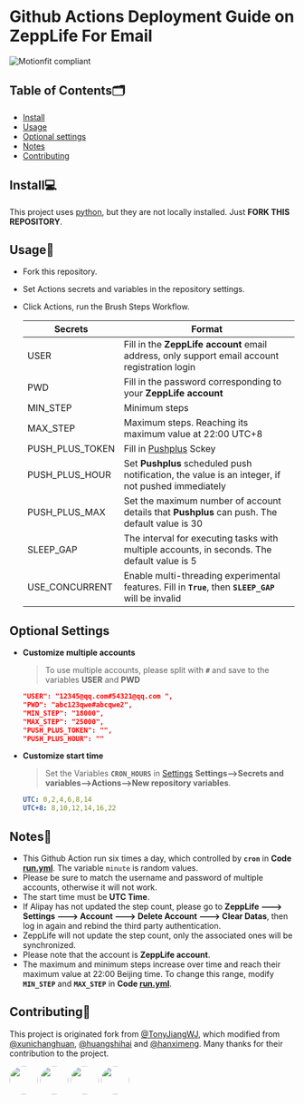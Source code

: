 # Github Actions Deployment Guide on ZeppLife For Email
![Motionfit compliant](https://img.shields.io/badge/%F0%9F%95%B6-Motionfit%F0%9F%8F%83%E2%80%8D%E2%99%82%EF%B8%8F-blue?labelColor=f46db0)


## Table of Contents🗂
- [Install](#install)
- [Usage](#usage)
- [Optional settings](#optional-settings)
- [Notes](#notes)
- [Contributing](#contributing)


## Install💻
This project uses [python](http://python.org), but they are not locally installed. Just **FORK THIS REPOSITORY**.


## Usage📌
-  Fork this repository.  
-  Set Actions secrets and variables in the repository settings.  
-  Click Actions, run the Brush Steps Workflow.

   | Secrets         | Format                                                                                                 |
   |-----------------|--------------------------------------------------------------------------------------------------------|
   | USER            | Fill in the **ZeppLife account** email address, only support email account registration login          |
   | PWD             | Fill in the password corresponding to your **ZeppLife account**                                        |
   | MIN_STEP        | Minimum steps                                                                                          |
   | MAX_STEP        | Maximum steps. Reaching its maximum value at 22:00 UTC+8                                               |
   | PUSH_PLUS_TOKEN | Fill in [Pushplus](https://www.pushplus.plus) Sckey                                                    |
   | PUSH_PLUS_HOUR  | Set **Pushplus** scheduled push notification, the value is an integer, if not pushed immediately       |
   | PUSH_PLUS_MAX   | Set the maximum number of account details that **Pushplus** can push. The default value is 30          |
   | SLEEP_GAP       | The interval for executing tasks with multiple accounts, in seconds. The default value is 5            |
   | USE_CONCURRENT  | Enable multi-threading experimental features. Fill in **`True`**, then **`SLEEP_GAP`** will be invalid |


## Optional Settings

- **Customize multiple accounts** 
  >To use multiple accounts, please split with **`#`** and save to the variables **USER** and **PWD**
  ```json
  "USER": "12345@qq.com#54321@qq.com ",
  "PWD": "abc123qwe#abcqwe2",
  "MIN_STEP": "18000",
  "MAX_STEP": "25000",
  "PUSH_PLUS_TOKEN": "",
  "PUSH_PLUS_HOUR": ""
  ```

- **Customize start time** 
  >Set the Variables **`CRON_HOURS`** in [Settings](https://github.com/derryck404/mimotion/settings/variables/actions) **Settings-->Secrets and variables-->Actions-->New repository variables**.
  ```yaml
  UTC: 0,2,4,6,8,14
  UTC+8: 8,10,12,14,16,22
  ```
 

## Notes🔔

- This Github Action run six times a day, which controlled by **`cron`** in **Code [run.yml](https://github.com/derryck404/Mimotion/blob/master/.github/workflows/run.yml)**. The variable `minute` is random values.
- Please be sure to match the username and password of multiple accounts, otherwise it will not work.  
- The start time must be **UTC Time**.  
- If Alipay has not updated the step count, please go to **ZeppLife ---> Settings ---> Account ---> Delete Account ---> Clear Datas**, then log in again and rebind the third party authentication.  
- ZeppLife will not update the step count, only the associated ones will be synchronized.  
- Please note that the account is **ZeppLife account**.  
- The maximum and minimum steps increase over time and reach their maximum value at 22:00 Beijing time. To change this range, modify **`MIN_STEP`** and **`MAX_STEP`** in **Code [run.yml](https://github.com/derryck404/Mimotion/blob/main/.github/workflows/run.yml)**.


## Contributing💌
This project is originated fork from [@TonyJiangWJ](https://github.com/TonyJiangWJ/mimotion), which modified from [@xunichanghuan](https://github.com/xunichanghuan/), [@huangshihai](https://github.com/huangshihai/mimotion) and [@hanximeng](https://github.com/hanximeng/Zepp_API/). Many thanks for their contribution to the project.

<a href="https://github.com/TonyJiangWJ/"><img src="https://avatars.githubusercontent.com/u/11325805?v=4" width="50" height="50" style="border-radius:50%; overflow:hidden;"/></a>
<a href="https://github.com/xunichanghuan/"><img src="https://avatars.githubusercontent.com/u/9484015?v=4" width="50" height="50" style="border-radius:50%; overflow:hidden;"/></a>
<a href="https://github.com/huangshihai/"><img src="https://avatars.githubusercontent.com/u/23566676?v=4" width="50" height="50" style="border-radius:50%; overflow:hidden;"/></a>
<a href="https://github.com/hanximeng/"><img src="https://avatars.githubusercontent.com/u/28382753?v=4" width="50" height="50" style="border-radius:50%; overflow:hidden;"/></a>
